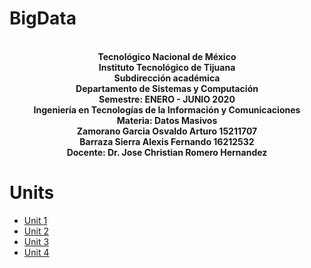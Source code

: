 
<h1>BigData</h1>
<p align="center">
<br><strong>Tecnológico Nacional de México</strong>
<br><strong>Instituto Tecnológico de Tijuana</strong>
<br><strong>Subdirección académica</strong>
<br><strong>Departamento de Sistemas y Computación</strong>
<br><strong>Semestre: ENERO - JUNIO 2020</strong>
<br><strong>Ingeniería en Tecnologías de la Información y Comunicaciones</strong>
<br><strong>Materia: Datos Masivos</strong>
<br><strong>Zamorano Garcia Osvaldo Arturo 15211707</strong>
<br><strong>Barraza Sierra Alexis Fernando 16212532</strong>
<br><strong>Docente: Dr. Jose Christian Romero Hernandez</strong>
</p>

<h1>Units</h1>

<ul>
<li><a href="https://github.com/OsziiRk/BigData/tree/Unidad_1">Unit 1</a></li>
<li><a href="https://github.com/OsziiRk/BigData/tree/Unidad_2">Unit 2</a></li>
<li><a href="https://github.com/OsziiRk/BigData/tree/Unidad_3">Unit 3</a></li>
<li><a href="https://github.com/OsziiRk/BigData/tree/Unidad_4">Unit 4</a></li>
</ul>
